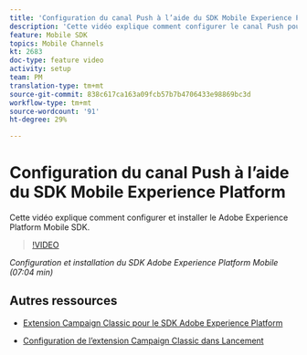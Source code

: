 ```yaml
---
title: 'Configuration du canal Push à l’aide du SDK Mobile Experience Platform '
description: 'Cette vidéo explique comment configurer le canal Push pour le Campaign Classic à l’aide du SDK mobile Experience Cloud. '
feature: Mobile SDK
topics: Mobile Channels
kt: 2683
doc-type: feature video
activity: setup
team: PM
translation-type: tm+mt
source-git-commit: 838c617ca163a09fcb57b7b4706433e98869bc3d
workflow-type: tm+mt
source-wordcount: '91'
ht-degree: 29%

---
```



# Configuration du canal Push à l’aide du SDK Mobile Experience Platform

Cette vidéo explique comment configurer et installer le Adobe Experience Platform Mobile SDK.

>[!VIDEO](https://video.tv.adobe.com/v/27699?quality=12)

*Configuration et installation du SDK Adobe Experience Platform Mobile (07:04 min)*

## Autres ressources

* [Extension Campaign Classic pour le SDK Adobe Experience Platform](https://helpx-internal.corp.adobe.com/content/help/en/campaign/kb/acc-aep-extension.html)

* [Configuration de l’extension Campaign Classic dans Lancement](https://aep-sdks.gitbook.io/docs/using-mobile-extensions/adobe-campaignclassic)
